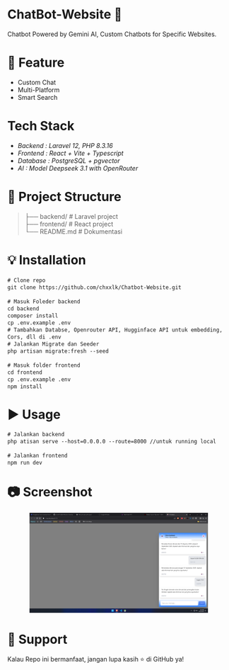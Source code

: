 # ChatBot-Website 🚀
Chatbot Powered by Gemini AI, Custom Chatbots for Specific Websites.
# 📌 Feature
* Custom Chat
* Multi-Platform
* Smart Search
# Tech Stack
* *Backend  : Laravel 12, PHP 8.3.16*
* *Frontend : React + Vite + Typescript*
* *Database : PostgreSQL + pgvector*
* *AI        : Model Deepseek 3.1 with OpenRouter*
# 📂 Project Structure
>├── backend/        # Laravel project </br>
>├── frontend/       # React project </br>
>└── README.md       # Dokumentasi</br>
# 💡 Installation
```
# Clone repo
git clone https://github.com/chxxlk/Chatbot-Website.git

# Masuk Foleder backend
cd backend
composer install
cp .env.example .env
# Tambahkan Databse, Openrouter API, Hugginface API untuk embedding, Cors, dll di .env
# Jalankan Migrate dan Seeder
php artisan migrate:fresh --seed

# Masuk folder frontend
cd frontend
cp .env.example .env
npm install
```
# ▶️ Usage
```
# Jalankan backend
php atisan serve --host=0.0.0.0 --route=8000 //untuk running local

# Jalankan frontend
npm run dev
```
# 📷 Screenshot
<p align="center"> <img src="img/screenshot_4.png" alt="screenshot" width="80%"/> </p>

# 🌟 Support
Kalau Repo ini bermanfaat, jangan lupa kasih ⭐ di GitHub ya!